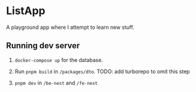 # ListApp

A playground app where I attempt to learn new stuff.

## Running dev server

1. `docker-compose up` for the database.

2. Run `pnpm build` in `/packages/dto`. TODO: add turborepo to omit this step

3. `pnpm dev` in `/be-nest` and `/fe-next`
